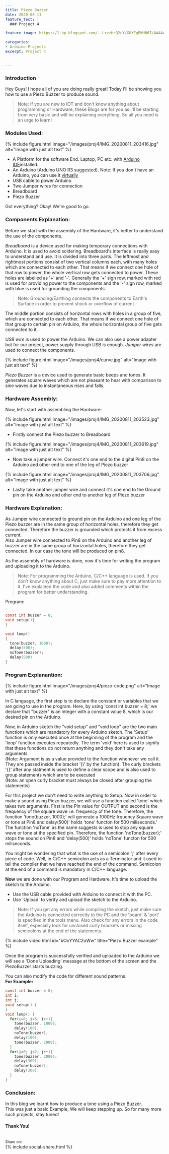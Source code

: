 ```yaml
---
title: Piezo Buzzer
date: 2020-08-11
feature_text: |
  ### Project 4

feature_image: https://1.bp.blogspot.com/--LrzzHcQ2cY/XHXEgPWHN6I/AAAAAAAAC68/f8sokzVFYg8zZ0DVZuxx-R9_1jcACZAAwCKgBGAs/w3840-h1080-p-k-no-nu/mountain-night-scenery-stars-landscape-anime-4K-84.jpg

categories:
- Arduino Projects
excerpt: Project 4


---
```


### Introduction
Hey Guys! I hope all of you are doing really great!
Today i'll be showing you how to use a Piezo Buzzer to produce sound.
> Note: If you are new to IOT and don't know anything about programming or Hardware, these Blogs are for you as i'll be starting from very basic and
will be explaining everything. So all you need is an urge to learn!

### Modules Used:

{% include figure.html image="/images/proj4/IMG_20200811_203416.jpg" alt="Image with just alt text" %}

- A Platform for the software End. Laptop, PC etc. with [Arduino IDE](https://www.arduino.cc/en/Main/Software)installed.
- An Arduino (Arduino UNO R3 suggested).  Note: If you don't have an Arduino, you can use it [virtually](http://tinkercad.com/join)
- USB cable to power Arduino
- Two Jumper wires for connection
- Breadboard
- Piezo Buzzer


Got everything? Okay! We're good to go.

### Components Explanation:
Before we start with the assembly of the Hardware, it's better to understand the use of the components.

_Breadboard_ is a device used for making temporary connections with Arduino. It is used to avoid soldering. Breadboard's interface is really easy to understand and use. It is divided into three parts. The leftmost and rightmost portions consist of two vertical columns each, with many holes which are connected to each other. That means if we connect one hole of that row to power, the whole vertical row gets connected to power.
These holes are labelled as '+' and '-'. Generally the '+' sign row, marked with red is used for providing power to the components and the '-' sign row, marked with blue is used for grounding the components.
> Note: Grounding/Earthing connects the components to Earth's Surface in order to prevent shock or overflow of current.

The middle portion consists of horizontal rows with holes in a group of five, which are connected to each other. That means if we
connect one hole of that group to certain pin on Arduino, the whole horizontal group of five gets connected to it.

_USB wire_ is used to power the Arduino. We can also use a power adapter but for our project, power supply through USB is enough.
_Jumper wires_ are used to connect the components.

{% include figure.html image="/images/proj4/curve.jpg" alt="Image with just alt text" %}

_Piezo Buzzer_ is a device used to generate basic beeps and tones. It generates square waves which are not pleasant to hear with comparison to sine waves due to
instantaneous rises and falls.


### Hardware Assembly:

Now, let's start with assembling the Hardware:

{% include figure.html image="/images/proj4/IMG_20200811_203523.jpg" alt="Image with just alt text" %}

- Firstly connect the Piezo buzzer to Breadboard

{% include figure.html image="/images/proj4/IMG_20200811_203619.jpg" alt="Image with just alt text" %}

- Now take a jumper wire. Connect it's one end to the digital Pin8 on the Arduino and other end to one of the leg of Piezo buzzer

{% include figure.html image="/images/proj4/IMG_20200811_203706.jpg" alt="Image with just alt text" %}

- Lastly take another jumper wire and connect it's one end to the Ground pin on the Arduino and other end to another leg of Piezo buzzer



### Hardware Explanation:

As Jumper wire connected to ground pin on the Arduino and  one leg of the Piezo buzzer are in the same group of horizontal holes, therefore they
get connected. Therefore the buzzer is grounded which protects it from excess current.
<br>
Also Jumper wire connected to Pin8 on the Arduino and another leg of buzzer are in the same group of horizontal holes, therefore they
get connected. In our case the tone will be produced on pin8.


As the assembly of hardware is done, now it's time for writing the program and uploading it to the Arduino.
> Note: For programming the Arduino, C/C++ language is used. If you don't know anything about C, just make sure to pay more
attention to it. I've explained the code and also added comments within the program for better understanding.

Program:


```c

const int buzzer = 8;             
void setup(){                     
}                                

void loop()                  
{                                 
  tone(buzzer, 1000);             
  delay(500);                     
  noTone(buzzer);                 
  delay(500)                      
}                                

```


### Program Explanantion:

{% include figure.html image="/images/proj4/piezo-code.png" alt="Image with just alt text" %}

In C language, the first step is to declare the constant or variables that we are going to use in the program.
Here, by using 'const int buzzer = 8;' we declare that "buzzer" is an integer with a constant value 8, which is our desired pin on the Arduino.

Now, in Arduino sketch the "void setup" and "void loop" are the two main functions which are mandatory for every Arduino
sketch. The 'Setup' function is only executed once at the beginning of the program and the 'loop' function executes repeatedly.
The term 'void' here is used to signify that these functions do not return anything and they don't take any arguments
<br>
(Note: Argument is as a value provided to the function whenever we call it. They are passed inside the bracket '()' by the function).
The curly brackets '{}' after any statment is used to define a clear scope and is also used to group statements which are to be executed <br>
(Note: an open curly bracket must always be closed after grouping the statements)


For this project we don't need to write anything to Setup.
Now in order to make a sound using Piezo buzzer, we will use a function called 'tone' which takes two arguments. First is the Pin value for OUTPUT
and second is the frequency of the square wave i.e. frequency of the tone.
Therefore, the function 'tone(buzzer, 1000);' will generate a 1000Hz frquency Square wave or tone at Pin8 and delay(500)' holds 'tone'
functon for 500 miliseconds.'
The function 'noTone' as the name suggests is used to stop any square wave or tone at the specified pin. Therefore, the function 'noTone(buzzer);'
stops the sound on Pin8 and 'delay(500)' holds 'noTone' functon for 500 miliseconds.


You might be wondering that what is the use of a semicolon ';' after every piece of code. Well, in C/C++ semicolon acts as
a Terminator and it used to tell the compiler that we have reached the end of the command. Semicolon at the end of a command is mandatory in
C/C++ language.

**Now** we are done with our Program and Hardware. It's time to upload the sketch to the Arduino.
- Use the USB cable provided with Arduino to connect it with the PC.
- Use 'Upload' to verify and upload the sketch to the Arduino.

> Note: If you get any errors while compiling the sketch, just make sure the Arduino is connected correctly to the PC and
the 'board' & 'port' is specified in the tools menu. Also check for any errors in the code itself, especially look for
unclosed curly brackets or missing semicolons at the end of the statements.

{% include video.html id="bOxYYAC2uWw" title="Piezo Buzzer example" %}

Once the program is successfully verified and uploaded to the Arduino we will see a 'Done Uploading' message at the
bottom of the screen and the PiezoBuzzer starts buzzing.

You can also modify the code for different sound patterns. <br>
**For Example:**

```c
const int buzzer = 8;
int i;
int j;
void setup() {
}
void loop() {
  for(i=0; i<6; i++){
    tone(buzzer, 1000);
    delay(100);
    noTone(buzzer);
    delay(100);
    tone(buzzer, 2000);
  }
  for(j=0; j<2; j++){
    tone(buzzer, 2000);
    delay(300);
    noTone(buzzer);
    delay(300);
  }
}

```


### Conclusion:
In this blog we learnt how to produce a tone using a Piezo Buzzer. 
<br>
This was just a basic Example; We will keep stepping up. So for many more such projects, stay tuned!


#### Thank You!
<br>
<small> Share on: </small>
<br>
{% include social-share.html %}
